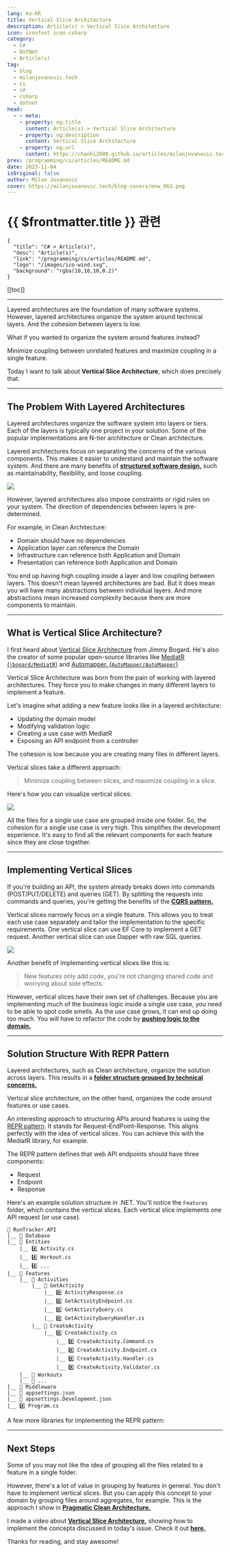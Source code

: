 ```yaml
---
lang: ko-KR
title: Vertical Slice Architecture
description: Article(s) > Vertical Slice Architecture
icon: iconfont icon-csharp
category: 
  - C#
  - DotNet
  - Article(s)
tag: 
  - blog
  - milanjovanovic.tech
  - cs
  - c#
  - csharp
  - dotnet
head:
  - - meta:
    - property: og:title
      content: Article(s) > Vertical Slice Architecture
    - property: og:description
      content: Vertical Slice Architecture
    - property: og:url
      content: https://chanhi2000.github.io/articles/milanjovanovic.tech/vertical-slice-architecture.html
prev: /programming/cs/articles/README.md
date: 2023-11-04
isOriginal: false
author: Milan Jovanović
cover: https://milanjovanovic.tech/blog-covers/mnw_062.png
---
```


# {{ $frontmatter.title }} 관련

```component VPCard
{
  "title": "C# > Article(s)",
  "desc": "Article(s)",
  "link": "/programming/cs/articles/README.md",
  "logo": "/images/ico-wind.svg",
  "background": "rgba(10,10,10,0.2)"
}
```

[[toc]]

---

<SiteInfo
  name="Vertical Slice Architecture"
  desc="Layered architectures are the foundation of many software systems. However, layered architectures organize the system around technical layers. And the cohesion between layers is low. What if you wanted to organize the system around features instead? This is where Vertical Slice Architecture comes in."
  url="https://milanjovanovic.tech/blog/vertical-slice-architecture/"
  logo="https://milanjovanovic.tech/profile_favicon.png"
  preview="https://milanjovanovic.tech/blog-covers/mnw_062.png"/>

Layered architectures are the foundation of many software systems. However, layered architectures organize the system around technical layers. And the cohesion between layers is low.

What if you wanted to organize the system around features instead?

Minimize coupling between unrelated features and maximize coupling in a single feature.

Today I want to talk about **Vertical Slice Architecture**, which does precisely that.

---

## The Problem With Layered Architectures

Layered architectures organize the software system into layers or tiers. Each of the layers is typically one project in your solution. Some of the popular implementations are N-tier architecture or Clean architecture.

Layered architectures focus on separating the concerns of the various components. This makes it easier to understand and maintain the software system. And there are many benefits of [**structured software design,**](/milanjovanovic.tech/clean-architecture-and-the-benefits-of-structured-software-design.md) such as maintainability, flexibility, and loose coupling.

![](https://milanjovanovic.tech/blogs/mnw_062/clean_architecture.png?imwidth=3840)

However, layered architectures also impose constraints or rigid rules on your system. The direction of dependencies between layers is pre-determined.

For example, in Clean Architecture:

- Domain should have no dependencies
- Application layer can reference the Domain
- Infrastructure can reference both Application and Domain
- Presentation can reference both Application and Domain

You end up having high coupling inside a layer and low coupling between layers. This doesn't mean layered architectures are bad. But it does mean you will have many abstractions between individual layers. And more abstractions mean increased complexity because there are more components to maintain.

---

## What is Vertical Slice Architecture?

I first heard about [<FontIcon icon="fas fa-globe"/>Vertical Slice Architecture](https://jimmybogard.com/vertical-slice-architecture) from Jimmy Bogard. He's also the creator of some popular open-source libraries like [MediatR (<FontIcon icon="iconfont icon-github"/>`jbogard/MediatR`)](https://github.com/jbogard/MediatR) and [Automapper. (<FontIcon icon="iconfont icon-github"/>`AutoMapper/AutoMapper`)](https://github.com/AutoMapper/AutoMapper)

Vertical Slice Architecture was born from the pain of working with layered architectures. They force you to make changes in many different layers to implement a feature.

Let's imagine what adding a new feature looks like in a layered architecture:

- Updating the domain model
- Modifying validation logic
- Creating a use case with MediatR
- Exposing an API endpoint from a controller

The cohesion is low because you are creating many files in different layers.

Vertical slices take a different approach:

> Minimize coupling between slices, and maximize coupling in a slice.

Here's how you can visualize vertical slices:

![](https://milanjovanovic.tech/blogs/mnw_062/vertical_slice_architecture.png?imwidth=3840)

All the files for a single use case are grouped inside one folder. So, the cohesion for a single use case is very high. This simplifies the development experience. It's easy to find all the relevant components for each feature since they are close together.

---

## Implementing Vertical Slices

If you're building an API, the system already breaks down into commands (POST/PUT/DELETE) and queries (GET). By splitting the requests into commands and queries, you're getting the benefits of the [**CQRS pattern.**](/milanjovanovic.tech/cqrs-pattern-with-mediatr.md)

Vertical slices narrowly focus on a single feature. This allows you to treat each use case separately and tailor the implementation to the specific requirements. One vertical slice can use EF Core to implement a GET request. Another vertical slice can use Dapper with raw SQL queries.

![](https://milanjovanovic.tech/blogs/mnw_062/vertical_slices.png?imwidth=3840)

Another benefit of implementing vertical slices like this is:

> New features only add code, you're not changing shared code and worrying about side effects.

However, vertical slices have their own set of challenges. Because you are implementing much of the business logic inside a single use case, you need to be able to spot code smells. As the use case grows, it can end up doing too much. You will have to refactor the code by [**pushing logic to the domain.**](/milanjovanovic.tech/refactoring-from-an-anemic-domain-model-to-a-rich-domain-model.md)

---

## Solution Structure With REPR Pattern

Layered architectures, such as Clean architecture, organize the solution across layers. This results in a [**folder structure grouped by technical concerns.**](/milanjovanovic.tech/clean-architecture-folder-structure.md)

Vertical slice architecture, on the other hand, organizes the code around features or use cases.

An interesting approach to structuring APIs around features is using the [<FontIcon icon="fas fa-globe"/>REPR pattern](https://deviq.com/design-patterns/repr-design-pattern). It stands for Request-EndPoint-Response. This aligns perfectly with the idea of vertical slices. You can achieve this with the MediatR library, for example.

The REPR pattern defines that web API endpoints should have three components:

- Request
- Endpoint
- Response

Here's an example solution structure in .NET. You'll notice the `Features` folder, which contains the vertical slices. Each vertical slice implements one API request (or use case).

```
🔗 RunTracker.API
|__ 📁 Database
|__ 📁 Entities
    |__ #️⃣ Activity.cs
    |__ #️⃣ Workout.cs
    |__ #️⃣ ...
|__ 📁 Features
    |__ 📁 Activities
        |__ 📁 GetActivity
            |__ #️⃣ ActivityResponse.cs
            |__ #️⃣ GetActivityEndpoint.cs
            |__ #️⃣ GetActivityQuery.cs
            |__ #️⃣ GetActivityQueryHandler.cs
        |__ 📁 CreateActivity
            |__ #️⃣ CreateActivity.cs
                |__ #️⃣ CreateActivity.Command.cs
                |__ #️⃣ CreateActivity.Endpoint.cs
                |__ #️⃣ CreateActivity.Handler.cs
                |__ #️⃣ CreateActivity.Validator.cs
    |__ 📁 Workouts
    |__ 📁 ...
|__ 📁 Middleware
|__ 📄 appsettings.json
|__ 📄 appsettings.Development.json
|__ #️⃣ Program.cs
```

A few more libraries for implementing the REPR pattern:

<SiteInfo
  name="FastEndpoints/FastEndpoints"
  desc="A light-weight REST API development framework for ASP.NET 6 and newer."
  url="https://github.com/FastEndpoints/FastEndpoints"
  logo="https://avatars.githubusercontent.com/u/110555157?s=48&v=4"
  preview="https://repository-images.githubusercontent.com/407023726/46f843f5-afe9-4452-9ad8-e4a9c1d11039"/>

<SiteInfo
  name="ardalis/ApiEndpoints"
  desc="A project for supporting API Endpoints in ASP.NET Core web applications."
  url="https://github.com/ardalis/ApiEndpoints"
  logo="https://avatars.githubusercontent.com/u/782127?s=48&v=4"
  preview="https://repository-images.githubusercontent.com/239233346/db8fdc80-4e75-11ea-8bd7-308d2c10bb72"/>

---

## Next Steps

Some of you may not like the idea of grouping all the files related to a feature in a single folder.

However, there's a lot of value in grouping by features in general. You don't have to implement vertical slices. But you can apply this concept to your domain by grouping files around aggregates, for example. This is the approach I show in [**Pragmatic Clean Architecture.**](/milanjovanovic.tech/pragmatic-clean-architecture/README.md)

I made a video about [<FontIcon icon="fa-brands fa-youtube"/>**Vertical Slice Architecture,**](https://youtu.be/msjnfdeDCmo) showing how to implement the concepts discussed in today's issue. Check it out [<FontIcon icon="fa-brands fa-youtube"/>**here.**](https://youtu.be/msjnfdeDCmo)

<VidStack src="youtube/msjnfdeDCmo" />

Thanks for reading, and stay awesome!

